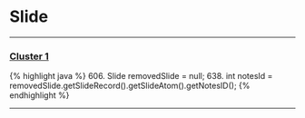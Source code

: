 # Slide

***

### [Cluster 1](./1)
{% highlight java %}
606. Slide removedSlide = null;
638.   int notesId = removedSlide.getSlideRecord().getSlideAtom().getNotesID();
{% endhighlight %}

***

